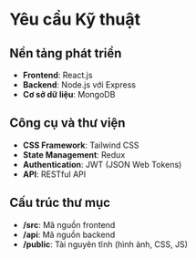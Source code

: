 # Yêu cầu Kỹ thuật

## Nền tảng phát triển
- **Frontend**: React.js
- **Backend**: Node.js với Express
- **Cơ sở dữ liệu**: MongoDB

## Công cụ và thư viện
- **CSS Framework**: Tailwind CSS
- **State Management**: Redux
- **Authentication**: JWT (JSON Web Tokens)
- **API**: RESTful API

## Cấu trúc thư mục
- **/src**: Mã nguồn frontend
- **/api**: Mã nguồn backend
- **/public**: Tài nguyên tĩnh (hình ảnh, CSS, JS)